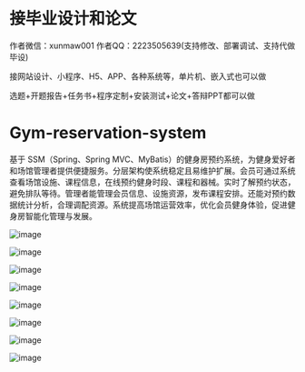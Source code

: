 # 接毕业设计和论文
作者微信：xunmaw001  作者QQ：2223505639(支持修改、部署调试、支持代做毕设)

接网站设计、小程序、H5、APP、各种系统等，单片机、嵌入式也可以做

选题+开题报告+任务书+程序定制+安装测试+论文+答辩PPT都可以做
# Gym-reservation-system
基于 SSM（Spring、Spring MVC、MyBatis）的健身房预约系统，为健身爱好者和场馆管理者提供便捷服务。分层架构使系统稳定且易维护扩展。会员可通过系统查看场馆设施、课程信息，在线预约健身时段、课程和器械。实时了解预约状态，避免排队等待。管理者能管理会员信息、设施资源，发布课程安排。还能对预约数据统计分析，合理调配资源。系统提高场馆运营效率，优化会员健身体验，促进健身房智能化管理与发展。 

![image](https://github.com/user-attachments/assets/a207a2eb-6c1f-4fda-b613-3f58c0100109)

![image](https://github.com/user-attachments/assets/6ed0c007-c3ba-4d52-b831-d76c388e469c)

![image](https://github.com/user-attachments/assets/37288292-6dd4-4eba-bf05-113757b9c83a)

![image](https://github.com/user-attachments/assets/f9beb29b-c3a5-4863-b7fe-05693480b971)

![image](https://github.com/user-attachments/assets/564bdf18-c6da-4b60-b1d1-0b7a64051c0e)

![image](https://github.com/user-attachments/assets/53659750-64cc-44b5-b80e-7e89723430cf)

![image](https://github.com/user-attachments/assets/56aaac39-e889-4e45-a41f-eec27db46648)

![image](https://github.com/user-attachments/assets/761467e5-4097-4877-85c0-692367404eb4)
